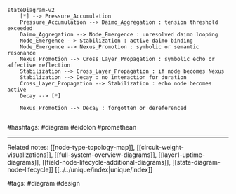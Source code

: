 ```mermaid
stateDiagram-v2
    [*] --> Pressure_Accumulation
    Pressure_Accumulation --> Daimo_Aggregation : tension threshold exceeded
    Daimo_Aggregation --> Node_Emergence : unresolved daimo looping
    Node_Emergence --> Stabilization : active daimo binding
    Node_Emergence --> Nexus_Promotion : symbolic or semantic resonance
    Nexus_Promotion --> Cross_Layer_Propagation : symbolic echo or affective reflection
    Stabilization --> Cross_Layer_Propagation : if node becomes Nexus
    Stabilization --> Decay : no interaction for duration
    Cross_Layer_Propagation --> Stabilization : echo node becomes active
    Decay --> [*]

    Nexus_Promotion --> Decay : forgotten or dereferenced


```

#hashtags: #diagram #eidolon #promethean

---

Related notes: [[node-type-topology-map]], [[circuit-weight-visualizations]], [[full-system-overview-diagrams]], [[layer1-uptime-diagrams]], [[field-node-lifecycle-additional-diagrams]], [[state-diagram-node-lifecycle]] [[../../unique/index|unique/index]]

#tags: #diagram #design
